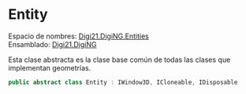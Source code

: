 # Entity

Espacio de nombres: [Digi21.DigiNG.Entities](./)  
Ensamblado: [Digi21.DigiNG](../)

Esta clase abstracta es la clase base común de todas las clases que implementan geometrías.

```csharp
public abstract class Entity : IWindow3D, ICloneable, IDisposable
```

